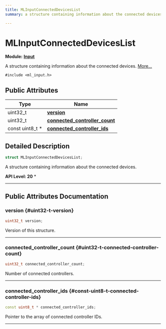 ```yaml
---
title: MLInputConnectedDevicesList
summary: a structure containing information about the connected devices. 

---
```


# MLInputConnectedDevicesList

**Module:** **[Input](/api-ref/api/Modules/group___input/group___input.md)**



A structure containing information about the connected devices.  [More...](#detailed-description)


`#include <ml_input.h>`

## Public Attributes

| Type           | Name           |
| -------------- | -------------- |
| uint32_t | **[version](/api-ref/api/Modules/group___input/struct_m_l_input_connected_devices_list.md#uint32-t-version)**  |
| uint32_t | **[connected_controller_count](/api-ref/api/Modules/group___input/struct_m_l_input_connected_devices_list.md#uint32-t-connected-controller-count)**  |
| const uint8_t * | **[connected_controller_ids](/api-ref/api/Modules/group___input/struct_m_l_input_connected_devices_list.md#const-uint8-t-connected-controller-ids)**  |

## Detailed Description

```cpp
struct MLInputConnectedDevicesList;
```

A structure containing information about the connected devices. 




**API Level:
 20**
  * 




-----------
## Public Attributes Documentation

### version {#uint32-t-version}

```cpp
uint32_t version;
```


Version of this structure. 





-----------

### connected_controller_count {#uint32-t-connected-controller-count}

```cpp
uint32_t connected_controller_count;
```


Number of connected controllers. 





-----------

### connected_controller_ids {#const-uint8-t-connected-controller-ids}

```cpp
const uint8_t * connected_controller_ids;
```


Pointer to the array of connected controller IDs. 





-----------

